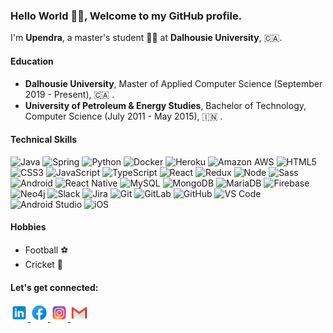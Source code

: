 ### Hello World 👋👋, Welcome to my GitHub profile. ###

I'm **Upendra**, a master's student 👨‍🎓  at **Dalhousie University**, 🇨🇦.

#### Education

- **Dalhousie University**, Master of Applied Computer Science (September 2019 - Present), 🇨🇦 .
- **University of Petroleum & Energy Studies**, Bachelor of Technology, Computer Science (July 2011 - May 2015), 🇮🇳 .

#### Technical Skills

![Java](http://img.shields.io/badge/-Java-007396?style=flat-square&logo=java)
![Spring](http://img.shields.io/badge/-Spring-6DB33F?style=flat-square&logo=spring&logoColor=ffffff)
![Python](http://img.shields.io/badge/-Python-3776AB?style=flat-square&logo=python&logoColor=ffffff)
![Docker](http://img.shields.io/badge/-Docker-2496ED?style=flat-square&logo=docker&logoColor=ffffff)
![Heroku](http://img.shields.io/badge/-heroku-6762A6?style=flat-square&logo=heroku&logoColor=ffffff)
![Amazon AWS](http://img.shields.io/badge/-Aamazon%20AWS-232F3E?style=flat-square&logo=amazon&logoColor=ffffff)
![HTML5](https://img.shields.io/badge/-HTML5-%23E44D27?style=flat-square&logo=html5&logoColor=ffffff)
![CSS3](https://img.shields.io/badge/-CSS3-%231572B6?style=flat-square&logo=css3)
![JavaScript](http://img.shields.io/badge/-JavaScript-F7DF1E?style=flat-square&logo=javascript&logoColor=ffffff)
![TypeScript](https://img.shields.io/badge/-TypeScript-007ACC?style=flat-square&logo=typescript&logoColor=ffffff)
![React](http://img.shields.io/badge/-React-61DAFB?style=flat-square&logo=react&logoColor=ffffff)
![Redux](https://img.shields.io/badge/-Redux-764ABC?style=flat-square&logo=redux&logoColor=ffffff)
![Node](http://img.shields.io/badge/-Node-339933?style=flat-square&logo=node.js&logoColor=ffffff)
![Sass](https://img.shields.io/badge/-Sass-%23CC6699?style=flat-square&logo=sass&logoColor=ffffff)
![Android](http://img.shields.io/badge/-Android-3DDC84?style=flat-square&logo=android&logoColor=ffffff)
![React Native](http://img.shields.io/badge/-React%20Native-61DAFB?style=flat-square&logo=react&color=000000)
![MySQL](https://img.shields.io/badge/-MySQL-336791?style=flat-square&logo=mysql&logoColor=ffffff)
![MongoDB](http://img.shields.io/badge/-MongoDB-47A248?style=flat-square&logo=mongodb&logoColor=ffffff)
![MariaDB](http://img.shields.io/badge/-MariaDB-032f40?style=flat-square&logo=mariadb&logoColor=ffffff)
![Firebase](https://img.shields.io/badge/-Firebase-FFCA28?style=flat-square&logo=firebase&logoColor=ffffff)
![Neo4j](http://img.shields.io/badge/-Neo4j-008CC1?style=flat-square&logo=neo4j&logoColor=ffffff)
![Slack](https://img.shields.io/badge/-Slack-4A154B?style=flat-square&logo=slack)
![Jira](https://img.shields.io/badge/-Jira-0052CC?style=flat-square&logo=jira)
![Git](https://img.shields.io/badge/-Git-%23F05032?style=flat-square&logo=git&logoColor=%23ffffff)
![GitLab](https://img.shields.io/badge/-GitLab-FCA121?style=flat-square&logo=gitlab&logoColor=ffffff)
![GitHub](https://img.shields.io/badge/-GitHub-181717?style=flat-square&logo=github)
![VS Code](http://img.shields.io/badge/-VS%20Code-007ACC?style=flat-square&logo=visual-studio-code&logoColor=ffffff)
![Android Studio](http://img.shields.io/badge/-Android%20Studio-50f191?style=flat-square&logo=android-studio&logoColor=ffffff)
![iOS](https://img.shields.io/badge/-iOS%20App%20Dev-545454?style=flat-square&logo=apple)

#### Hobbies
- Football ⚽️
- Cricket 🏏 

#### Let's get connected:
<div>
  <a href="https://www.linkedin.com/in/upendraparsad/" target="_blank">
  <img src="https://github.com/uanthwal/uanthwal/blob/master/icons/icons8-linkedin-240.png" width="28px" alt="linkedin-img"/>
  </a>

  <a href="https://www.facebook.com/uanthwal" target="_blank">
  <img src="https://github.com/uanthwal/uanthwal/blob/master/icons/icons8-facebook-240.png" width="28px" alt="fb-img"/>
  </a>

  <a href="https://www.instagram.com/uppianthwal/" target="_blank">
  <img src="https://github.com/uanthwal/uanthwal/blob/master/icons/icons8-instagram-240.png" width="28px" alt="ig-img"/>
  </a>

  <a href="mailto:uanthwal@gmail.com" target="_blank">
  <img src="https://github.com/uanthwal/uanthwal/blob/master/icons/icons8-gmail-240.png" width="28px" alt="mail-img"/>
  </a>
</div>
